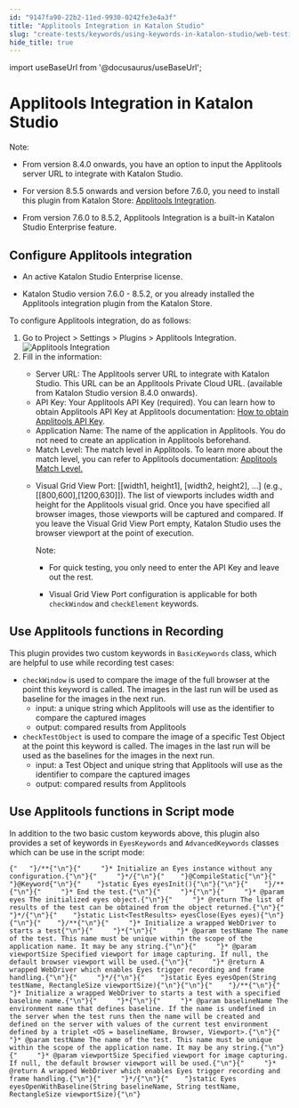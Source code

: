 ```yaml
---
id: "9147fa90-22b2-11ed-9930-0242fe3e4a3f"
title: "Applitools Integration in Katalon Studio"
slug: "create-tests/keywords/using-keywords-in-katalon-studio/web-testing/applitools-integration-in-katalon-studio"
hide_title: true
---
```

import useBaseUrl from '@docusaurus/useBaseUrl';


# <a id="id" class="anchor_top_offset"/><a id="ariaid-title1" class="anchor_top_offset"/>Applitools Integration in <span xmlns="http://www.w3.org/1999/xhtml" className="ph">Katalon Studio</span> 

<div xmlns="http://www.w3.org/1999/xhtml" className="note note note_note"><span className="note__title">Note:</span> <ul className="ul"><li className="li">From version 8.4.0 onwards, you have an option to input the Applitools server URL to integrate with Katalon Studio.</li><li className="li"><p className="p">For version 8.5.5 onwards and version before 7.6.0, you need to install this plugin from Katalon Store: <a className="xref j-external-link" href="https://store.katalon.com/product/44/Applitools-Integration" target="_blank">Applitools Integration</a>. </p></li><li className="li"><p className="p">From version 7.6.0 to 8.5.2, Applitools Integration is a built-in Katalon Studio Enterprise feature.</p></li></ul></div>

## <a id="task-2827" class="anchor_top_offset"/>Configure Applitools integration

<div xmlns="http://www.w3.org/1999/xhtml" className="section prereq p"><ul className="ul"><li className="li"><p className="p">An active Katalon Studio Enterprise license.</p></li><li className="li"><p className="p">Katalon Studio version 7.6.0 - 8.5.2, or you already installed the Applitools integration plugin from the Katalon Store.</p></li></ul></div>
<section xmlns="http://www.w3.org/1999/xhtml" className="section context">To configure Applitools integration, do as follows:</section> 
<ol xmlns="http://www.w3.org/1999/xhtml" className="ol steps"><li className="li step stepexpand"><span className="ph cmd">Go to <span className="ph uicontrol">Project</span> &gt; <span className="ph uicontrol">Settings</span> &gt; <span className="ph uicontrol">Plugins</span> &gt; <span className="ph uicontrol">Applitools Integration</span>.</span><div className="itemgroup info"><img className="image" width={700} src={useBaseUrl("/914ab9b0-22b2-11ed-9930-0242fe3e4a3f.png")} alt="Applitools Integration" /></div></li><li className="li step stepexpand"><span className="ph cmd">Fill in the information:</span><div className="itemgroup info"><ul className="ul"><li className="li"><span className="ph uicontrol">Server URL</span>: The Applitools server URL to integrate with Katalon Studio. This URL can be an Applitools Private Cloud URL. (available from Katalon Studio version 8.4.0 onwards).</li><li className="li"><span className="ph uicontrol">API Key</span>: Your Applitools API Key (required). You can learn how to obtain Applitools API Key at Applitools documentation: <a className="xref j-external-link" href="https://applitools.com/docs/topics/overview/obtain-api-key.html" target="_blank">How to obtain Applitools API Key</a>.</li><li className="li"><span className="ph uicontrol">Application Name</span>: The name of the application in Applitools. You do not need to create an application in Applitools beforehand.</li><li className="li"><span className="ph uicontrol">Match Level</span>: The match level in Applitools. To learn more about the match level, you can refer to Applitools documentation: <a className="xref j-external-link" href="https://applitools.com/docs/api/eyes-sdk/enums-gen/enum-global-matchlevel-selenium-java.html" target="_blank">Applitools Match Level.</a></li><li className="li"><p className="p"><span className="ph uicontrol">Visual Grid View Port</span>: [[width1, height1], [width2, height2], ...] (e.g., [[800,600],[1200,630]]). The list of viewports includes width and height for the Applitools visual grid. Once you have specified all browser images, those viewports will be captured and compared. If you leave the <span className="ph uicontrol">Visual Grid View Port</span> empty, Katalon Studio uses the browser viewport at the point of execution.</p><div className="note note note_note"><span className="note__title">Note:</span> <ul className="ul"><li className="li"><p className="p">For quick testing, you only need to enter the API Key and leave out the rest.</p></li><li className="li"><p className="p">Visual Grid View Port configuration is applicable for both <code className="ph codeph">checkWindow</code> and <code className="ph codeph">checkElement</code> keywords.</p></li></ul></div></li></ul></div></li></ol> 

## <a id="id_2" class="anchor_top_offset"/>Use Applitools functions in Recording

<p xmlns="http://www.w3.org/1999/xhtml" className="p">This plugin provides two custom keywords in <code className="ph codeph">BasicKeywords</code> class, which are helpful to use while recording test cases:</p> 
<ul xmlns="http://www.w3.org/1999/xhtml" className="ul"><li className="li"> <code className="ph codeph">checkWindow</code> is used to compare the image of the full browser at the point this keyword is called. The images in the last run will be used as baseline for the images in the next run. <ul className="ul"><li className="li">input: a unique string which Applitools will use as the identifier to compare the captured images</li><li className="li">output: compared results from Applitools</li></ul> </li><li className="li"> <code className="ph codeph">checkTestObject</code> is used to compare the image of a specific Test Object at the point this keyword is called. The images in the last run will be used as the baselines for the images in the next run. <ul className="ul"><li className="li">input: a Test Object and unique string that Applitools will use as the identifier to compare the captured images</li><li className="li">output: compared results from Applitools</li></ul> </li></ul> 

## <a id="id_3" class="anchor_top_offset"/>Use Applitools functions in Script mode

<p xmlns="http://www.w3.org/1999/xhtml" className="p">In addition to the two basic custom keywords above, this plugin also provides a set of keywords in <code className="ph codeph">EyesKeywords</code> and <code className="ph codeph">AdvancedKeywords</code> classes which can be use in the script mode:</p> 
<pre xmlns="http://www.w3.org/1999/xhtml" className="pre codeblock"><code>{"   "}/**{"\n"}{"     "}* Initialize an Eyes instance without any configuration.{"\n"}{"     "}*/{"\n"}{"    "}@CompileStatic{"\n"}{"    "}@Keyword{"\n"}{"    "}static Eyes eyesInit(){"\n"}{"\n"}{"    "}/**{"\n"}{"     "}* End the test.{"\n"}{"     "}*{"\n"}{"     "}* @param eyes The initialized eyes object.{"\n"}{"     "}* @return The list of results of the test can be obtained from the object returned.{"\n"}{"     "}*/{"\n"}{"    "}static List&lt;TestResults&gt; eyesClose(Eyes eyes){"\n"}{"\n"}{"    "}/**{"\n"}{"     "}* Initialize a wrapped WebDriver to starts a test{"\n"}{"     "}*{"\n"}{"     "}* @param testName The name of the test. This name must be unique within the scope of the application name. It may be any string.{"\n"}{"     "}* @param viewportSize Specified viewport for image capturing. If null, the default browser viewport will be used.{"\n"}{"     "}* @return A wrapped WebDriver which enables Eyes trigger recording and frame handling.{"\n"}{"     "}*/{"\n"}{"    "}static Eyes eyesOpen(String testName, RectangleSize viewportSize){"\n"}{"\n"}{"    "}/**{"\n"}{"     "}* Initialize a wrapped WebDriver to starts a test with a specified baseline name.{"\n"}{"     "}*{"\n"}{"     "}* @param baselineName The environment name that defines baseline. If the name is undefined in the server when the test runs then the name will be created and defined on the server with values of the current test environment defined by a triplet &lt;OS = baselineName, Browser, Viewport&gt;.{"\n"}{"     "}* @param testName The name of the test. This name must be unique within the scope of the application name. It may be any string.{"\n"}{"     "}* @param viewportSize Specified viewport for image capturing. If null, the default browser viewport will be used.{"\n"}{"     "}* @return A wrapped WebDriver which enables Eyes trigger recording and frame handling.{"\n"}{"     "}*/{"\n"}{"    "}static Eyes eyesOpenWithBaseline(String baselineName, String testName, RectangleSize viewportSize){"\n"}</code></pre> 
